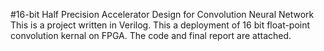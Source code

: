 #16-bit Half Precision Accelerator Design for Convolution Neural Network  
This is a project written in Verilog.
This a deployment of 16 bit float-point convolution kernal on FPGA.
The code and final report are attached.
